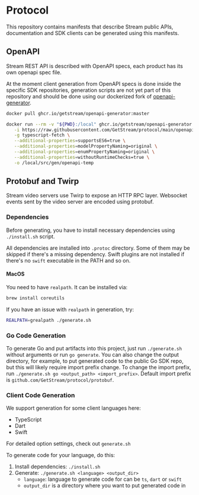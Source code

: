 # Protocol

This repository contains manifests that describe Stream public APIs, documentation and SDK clients can be generated using this manifests.

## OpenAPI

Stream REST API is described with OpenAPI specs, each product has its own openapi spec file.

At the moment client generation from OpenAPI specs is done inside the specific SDK repositories, generation scripts are not yet part of this repository and should be done using our dockerized fork of [openapi-generator](https://github.com/GetStream/openapi-generator).

```sh
docker pull ghcr.io/getstream/openapi-generator:master

docker run --rm -v "${PWD}:/local" ghcr.io/getstream/openapi-generator:master generate \
   -i https://raw.githubusercontent.com/GetStream/protocol/main/openapi/video-openapi.yaml \
   -g typescript-fetch \
   --additional-properties=supportsES6=true \
   --additional-properties=modelPropertyNaming=original \
   --additional-properties=enumPropertyNaming=original \
   --additional-properties=withoutRuntimeChecks=true \
   -o /local/src/gen/openapi-temp
```

## Protobuf and Twirp

Stream video servers use Twirp to expose an HTTP RPC layer. Websocket events sent by the video server are encoded using protobuf.

### Dependencies

Before generating, you have to install necessary dependencies using `./install.sh` script.

All dependencies are installed into `.protoc` directory. Some of them may be skipped if there's a missing dependency.
Swift plugins are not installed if there's no `swift` executable in the PATH and so on.

#### MacOS

You need to have `realpath`. It can be installed via:

```sh
brew install coreutils
```

If you have an issue with `realpath` in generation, try:

```sh
REALPATH=grealpath ./generate.sh
```

### Go Code Generation

To generate Go and put artifacts into this project, just run `./generate.sh` without arguments or run `go generate`.
You can also change the output directory, for example, to put generated code to the public Go SDK repo, but this will likely require
import prefix change. To change the import prefix, run `./generate.sh go <output_path> <import_prefix>`. Default import prefix
is `github.com/GetStream/protocol/protobuf`.

### Client Code Generation

We support generation for some client languages here:

- TypeScript
- Dart
- Swift

For detailed option settings, check out `generate.sh`

To generate code for your language, do this:

1. Install dependencies: `./install.sh`
2. Generate: `./generate.sh <language> <output_dir>`
   - `language`: language to generate code for can be `ts`, `dart` or `swift`
   - `output_dir` is a directory where you want to put generated code in

